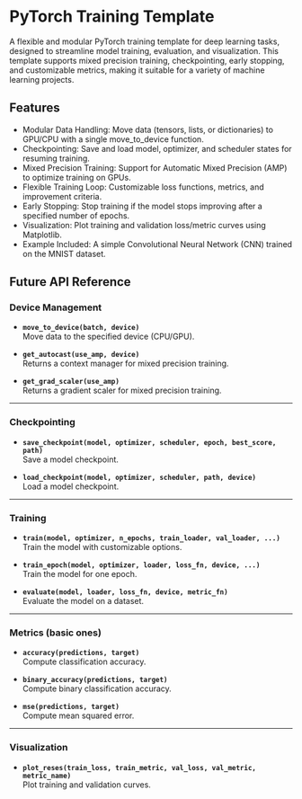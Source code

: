 # PyTorch Training Template

A flexible and modular PyTorch training template for deep learning tasks, designed to streamline model training, evaluation, and visualization. This template supports mixed precision training, checkpointing, early stopping, and customizable metrics, making it suitable for a variety of machine learning projects.

## Features

* Modular Data Handling: Move data (tensors, lists, or dictionaries) to GPU/CPU with a single move_to_device function.
* Checkpointing: Save and load model, optimizer, and scheduler states for resuming training.
* Mixed Precision Training: Support for Automatic Mixed Precision (AMP) to optimize training on GPUs.
* Flexible Training Loop: Customizable loss functions, metrics, and improvement criteria.
* Early Stopping: Stop training if the model stops improving after a specified number of epochs.
* Visualization: Plot training and validation loss/metric curves using Matplotlib.
* Example Included: A simple Convolutional Neural Network (CNN) trained on the MNIST dataset.

## Future API Reference

### Device Management
- **`move_to_device(batch, device)`**  
  Move data to the specified device (CPU/GPU).

- **`get_autocast(use_amp, device)`**  
  Returns a context manager for mixed precision training.

- **`get_grad_scaler(use_amp)`**  
  Returns a gradient scaler for mixed precision training.

---

### Checkpointing
- **`save_checkpoint(model, optimizer, scheduler, epoch, best_score, path)`**  
  Save a model checkpoint.

- **`load_checkpoint(model, optimizer, scheduler, path, device)`**  
  Load a model checkpoint.

---

### Training
- **`train(model, optimizer, n_epochs, train_loader, val_loader, ...)`**  
  Train the model with customizable options.

- **`train_epoch(model, optimizer, loader, loss_fn, device, ...)`**  
  Train the model for one epoch.

- **`evaluate(model, loader, loss_fn, device, metric_fn)`**  
  Evaluate the model on a dataset.

---

### Metrics (basic ones)
- **`accuracy(predictions, target)`**  
  Compute classification accuracy.

- **`binary_accuracy(predictions, target)`**  
  Compute binary classification accuracy.

- **`mse(predictions, target)`**  
  Compute mean squared error.

---

### Visualization
- **`plot_reses(train_loss, train_metric, val_loss, val_metric, metric_name)`**  
  Plot training and validation curves.
